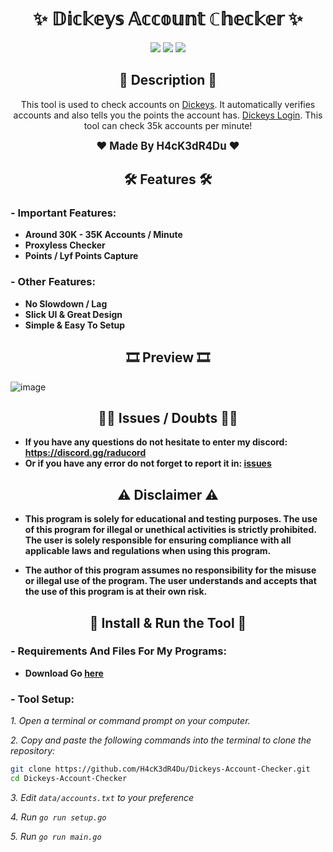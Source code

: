 <h1 align="center">✨ 𝔻𝕚𝕔𝕜𝕖𝕪𝕤 𝔸𝕔𝕔𝕠𝕦𝕟𝕥 ℂ𝕙𝕖𝕔𝕜𝕖𝕣 ✨</h1>

<p align="center">
  <img src="https://img.shields.io/github/license/H4cK3dR4Du/Dickeys-Account-Checker.svg?style=for-the-badge&labelColor=black&color=c1121f&logo=IOTA"/>
  <img src="https://img.shields.io/github/stars/H4cK3dR4Du/Dickeys-Account-Checker.svg?style=for-the-badge&labelColor=black&color=c1121f&logo=IOTA"/>
  <img src="https://img.shields.io/github/languages/top/H4cK3dR4Du/Dickeys-Account-Checker.svg?style=for-the-badge&labelColor=black&color=c1121f&logo=golang"/>
</p>

<h2 align="center"> 📝 Description 📝 </h2>

<p align="center">
  This tool is used to check accounts on <a href="https://www.dickeys.com/">Dickeys</a>. It automatically verifies accounts and also tells you the points the account has. <a href="https://www.dickeys.com/login">Dickeys Login</a>. This tool can check 35k accounts per minute!
</p>

<p align="center">
  <b><big>❤️ Made By H4cK3dR4Du ❤️</big></b>
</p>

<h2 align="center"> 🛠️ Features 🛠️ </h2>

### - Important Features:

- **Around 30K - 35K Accounts / Minute**
- **Proxyless Checker**
- **Points / Lyf Points Capture**

### - Other Features:

- **No Slowdown / Lag**
- **Slick UI & Great Design**
- **Simple & Easy To Setup**

<h2 align="center"> 🎞️ Preview 🎞️ </h2>

![image](https://github.com/H4cK3dR4Du/raducord/assets/118562174/28fa4608-01a0-45e8-ac8c-3e9cd60059d8)

<h2 align="center"> 🤷‍♂️ Issues / Doubts 🤷‍♂️</h2>

- **If you have any questions do not hesitate to enter my discord: https://discord.gg/raducord**
- **Or if you have any error do not forget to report it in: [issues](https://github.com/H4cK3dR4Du/Dickeys-Account-Checker/issues/new)**

<h2 align="center"> ⚠️ Disclaimer ⚠️ </h2>

- **This program is solely for educational and testing purposes. The use of this program for illegal or unethical activities is strictly prohibited. The user is solely responsible for ensuring compliance with all applicable laws and regulations when using this program.**

- **The author of this program assumes no responsibility for the misuse or illegal use of the program. The user understands and accepts that the use of this program is at their own risk.**

<h2 align="center"> 🚀 Install & Run the Tool 🚀 </h2>

### - Requirements And Files For My Programs:

- **Download Go [here](https://go.dev/dl/)**

### - Tool Setup:

*1. Open a terminal or command prompt on your computer.*

*2. Copy and paste the following commands into the terminal to clone the repository:*
   
```bash
git clone https://github.com/H4cK3dR4Du/Dickeys-Account-Checker.git
cd Dickeys-Account-Checker
```

*3. Edit `data/accounts.txt` to your preference*

*4. Run `go run setup.go`*

*5. Run `go run main.go`*
